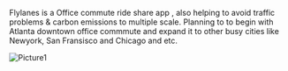 Flylanes is a Office commute ride share app , also helping to avoid traffic problems & carbon emissions to multiple scale.
Planning to to begin with Atlanta downtown office commmute and expand it to other busy cities like Newyork, San Fransisco and Chicago and etc.

![Picture1](https://github.com/user-attachments/assets/5add8f0e-8456-4d5f-9a9a-e4a2a6ee715c)
